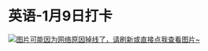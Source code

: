 # 英语-1月9日打卡

[![图片可能因为网络原因掉线了，请刷新或直接点我查看图片~](https://cdn.jsdelivr.net/gh/ylsislove/image-home/test/20210109235607.jpg)](https://cdn.jsdelivr.net/gh/ylsislove/image-home/test/20210109235607.jpg)
